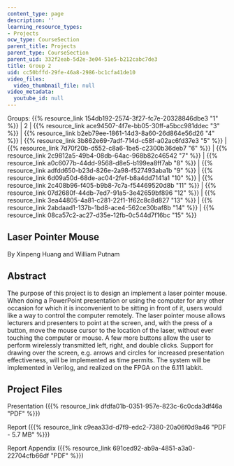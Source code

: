 ```yaml
---
content_type: page
description: ''
learning_resource_types:
- Projects
ocw_type: CourseSection
parent_title: Projects
parent_type: CourseSection
parent_uid: 332f2eab-5d2e-3e04-51e5-b212cabc7de3
title: Group 2
uid: cc50bffd-29fe-46a8-2986-bc1cfa41de10
video_files:
  video_thumbnail_file: null
video_metadata:
  youtube_id: null
---
```


Groups: {{% resource_link 154db192-2574-3f27-fc7e-20328846dbe3 "1" %}} | 2 | {{% resource_link ace94507-4f7e-bb05-30ff-a5bcc981ddec "3" %}} | {{% resource_link b2eb79ee-1861-14d3-8a60-26d864e56d26 "4" %}} | {{% resource_link 3b862e69-7adf-714d-c58f-a02ac6fd37e3 "5" %}} | {{% resource_link 7d70f20b-d552-c8a6-1be5-c2300b36deb7 "6" %}} | {{% resource_link 2c9812a5-49b4-08db-64ac-968b82c46542 "7" %}} | {{% resource_link a0c6077b-44dd-9568-d8e5-b199ea8ff7ab "8" %}} | {{% resource_link adfdd650-b23d-826e-2a98-f527493aba1b "9" %}} | {{% resource_link 6d09a50d-68de-ac04-2fef-b8a4dd7141a1 "10" %}} | {{% resource_link 2c408b96-f405-b9b8-7c7a-f54469520d8b "11" %}} | {{% resource_link 07d2680f-44db-7ed7-91a5-3e42659bf896 "12" %}} | {{% resource_link 3ea44805-4a81-c281-22f1-1f62c8c8d827 "13" %}} | {{% resource_link 2abdaad1-137b-1bd8-ace4-562ce30baf8b "14" %}} | {{% resource_link 08ca57c2-ac27-d35e-12fb-0c544d7f16bc "15" %}}

Laser Pointer Mouse
-------------------

By Xinpeng Huang and William Putnam

Abstract
--------

The purpose of this project is to design an implement a laser pointer mouse. When doing a PowerPoint presentation or using the computer for any other occasion for which it is inconvenient to be sitting in front of it, users would like a way to control the computer remotely. The laser pointer mouse allows lecturers and presenters to point at the screen, and, with the press of a button, move the mouse cursor to the location of the laser, without ever touching the computer or mouse. A few more buttons allow the user to perform wirelessly transmitted left, right, and double clicks. Support for drawing over the screen, e.g. arrows and circles for increased presentation effectiveness, will be implemented as time permits. The system will be implemented in Verilog, and realized on the FPGA on the 6.111 labkit.

Project Files
-------------

Presentation ({{% resource_link dfdfa01b-0351-957e-823c-6c0cda3df46a "PDF" %}})

Report ({{% resource_link c9eaa33d-d7f9-edc2-7380-20a06f0d9a46 "PDF - 5.7 MB" %}})

Report Appendix ({{% resource_link 691ced92-ab9a-4851-a3a0-22704cfb66df "PDF" %}})